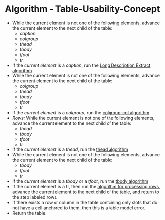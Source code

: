 Algorithm - Table-Usability-Concept
=======================


* While the current element is not one of the following elements, advance the current element to the next child of the table:
	* _caption_
	* _colgroup_
	* _thead_
	* _tbody_
	* _tfoot_
	* _tr_
* If the _current element_ is a _caption_, run the [Long Description Extract algorithm](https://github.com/duboisp/Table-Usability-Concept/blob/master/LongDescriptionExtract.md)
* While the current element is not one of the following elements, advance the current element to the next child of the table:
	* _colgroup_
	* _thead_
	* _tbody_
	* _tfoot_
	* _tr_
* If the _current element_ is a _colgroup_, run the [colgroup-col algorithm](https://github.com/duboisp/Table-Usability-Concept/blob/master/colgroup-col.md)
* _Rows:_ While the current element is not one of the following elements, advance the current element to the next child of the table:
	* _thead_
	* _tbody_
	* _tfoot_
	* _tr_
* If the _current element_ is a _thead_, run the [thead algorithm](https://github.com/duboisp/Table-Usability-Concept/blob/master/thead.md)
* While the current element is not one of the following elements, advance the current element to the next child of the table:
	* _tbody_
	* _tfoot_
	* _tr_
* If the _current element_ is a _tbody_ or a _tfoot_, run the [tbody algorithm](https://github.com/duboisp/Table-Usability-Concept/blob/master/tbody.md)
* If the current element is a tr, then run the [algorithm for processing rows](https://github.com/duboisp/Table-Usability-Concept/blob/master/row.md), advance the current element to the next child of the table, and return to the step labeled rows.
* If there exists a row or column in the table containing only slots that do not have a cell anchored to them, then this is a table model error.
* Return the table.
